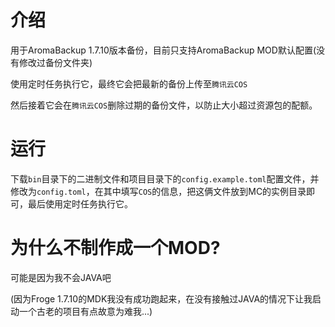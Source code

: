 # 介绍
用于AromaBackup 1.7.10版本备份，目前只支持AromaBackup MOD默认配置(没有修改过备份文件夹)

使用定时任务执行它，最终它会把最新的备份上传至`腾讯云COS`

然后接着它会在`腾讯云COS`删除过期的备份文件，以防止大小超过资源包的配额。

# 运行

下载`bin`目录下的二进制文件和项目目录下的`config.example.toml`配置文件，并修改为`config.toml`，在其中填写`COS`的信息，把这俩文件放到MC的实例目录即可，最后使用定时任务执行它。

# 为什么不制作成一个MOD?

可能是因为我不会JAVA吧

(因为Froge 1.7.10的MDK我没有成功跑起来，在没有接触过JAVA的情况下让我启动一个古老的项目有点故意为难我...)
